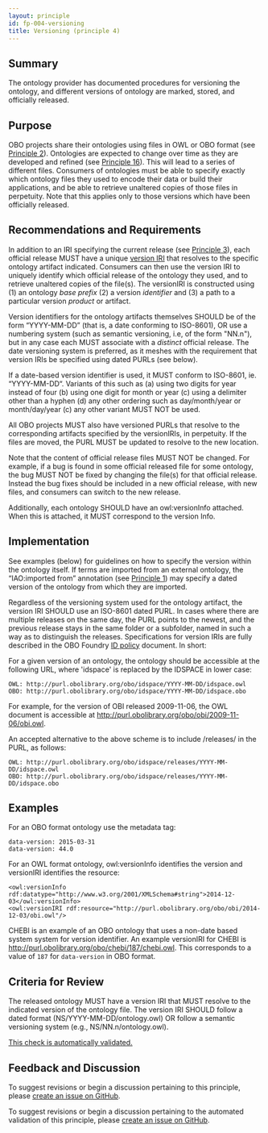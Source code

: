 ```yaml
---
layout: principle
id: fp-004-versioning
title: Versioning (principle 4)
---
```


Summary
-------

The ontology provider has documented procedures for versioning the ontology, and different versions of ontology are marked, stored, and officially released.

Purpose
-------------

OBO projects share their ontologies using files in OWL or OBO format (see [Principle 2](https://obofoundry.org/principles/fp-002-format.html)). Ontologies are expected to change over time as they are developed and refined (see [Principle 16](https://obofoundry.org/principles/fp-016-maintenance.html)). This will lead to a series of different files. Consumers of ontologies must be able to specify exactly which ontology files they used to encode their data or build their applications, and be able to retrieve unaltered copies of those files in perpetuity. Note that this applies only to those versions which have been officially released.

Recommendations and Requirements
-------

In addition to an IRI specifying the current release (see [Principle 3](https://obofoundry.org/principles/fp-003-uris.html)), each official release MUST have a unique [version IRI](https://www.w3.org/TR/owl2-syntax/#Ontology_IRI_and_Version_IRI) that resolves to the specific ontology artifact indicated. Consumers can then use the version IRI to uniquely identify which official release of the ontology they used, and to retrieve unaltered copies of the file(s). The versionIRI is constructed using (1) an ontology _base prefix_ (2) a version _identifier_ and (3) a path to a particular version _product_ or artifact.

Version identifiers for the ontology artifacts themselves SHOULD be of the form “YYYY-MM-DD” (that is, a date conforming to ISO-8601), OR use a numbering system (such as semantic versioning, i.e, of the form "NN.n"), but in any case each MUST associate with a <i>distinct</i> official release. The date versioning system is preferred, as it meshes with the requirement that version IRIs be specified using dated PURLs (see below).

If a date-based version identifier is used, it MUST conform to ISO-8601, ie. “YYYY-MM-DD“. Variants of this such as (a) using two digits for year instead of four (b) using one digit for month or year (c) using a delimiter other than a hyphen (d) any other ordering such as day/month/year or month/day/year (c) any other variant MUST NOT be used.

All OBO projects MUST also have versioned PURLs that resolve to the corresponding artifacts specified by the versionIRIs, in perpetuity. If the files are moved, the PURL MUST be updated to resolve to the new location.

Note that the content of official release files MUST NOT be changed. For example, if a bug is found in some official released file for some ontology, the bug MUST NOT be fixed by changing the file(s) for that official release. Instead the bug fixes should be included in a new official release, with new files, and consumers can switch to the new release.

Additionally, each ontology SHOULD have an owl:versionInfo attached. When this is attached, it MUST correspond to the version Info. 

Implementation
-------

See examples (below) for guidelines on how to specify the version within the ontology itself. If terms are imported from an external ontology, the “IAO:imported from” annotation (see [Principle 1](http://obofoundry.org/principles/fp-001-open.html)) may specify a dated version of the ontology from which they are imported.

Regardless of the versioning system used for the ontology artifact, the version IRI SHOULD use an ISO-8601 dated PURL. In cases where there are multiple releases on the same day, the PURL points to the newest, and the previous release stays in the same folder or a subfolder, named in such a way as to distinguish the releases. Specifications for version IRIs are fully described in the OBO Foundry [ID policy](http://obofoundry.org/id-policy) document. In short: 

For a given version of an ontology, the ontology should be accessible at the following URL, where 'idspace' is replaced by the IDSPACE in lower case:

    OWL: http://purl.obolibrary.org/obo/idspace/YYYY-MM-DD/idspace.owl
    OBO: http://purl.obolibrary.org/obo/idspace/YYYY-MM-DD/idspace.obo

For example, for the version of OBI released 2009-11-06, the OWL document is accessible at http://purl.obolibrary.org/obo/obi/2009-11-06/obi.owl.

An accepted alternative to the above scheme is to include /releases/ in the PURL, as follows:

    OWL: http://purl.obolibrary.org/obo/idspace/releases/YYYY-MM-DD/idspace.owl
    OBO: http://purl.obolibrary.org/obo/idspace/releases/YYYY-MM-DD/idspace.obo
    

Examples
--------

For an OBO format ontology use the metadata tag:

    data-version: 2015-03-31
    data-version: 44.0

For an OWL format ontology, owl:versionInfo identifies the version and versionIRI identifies the resource:

    <owl:versionInfo rdf:datatype="http://www.w3.org/2001/XMLSchema#string">2014-12-03</owl:versionInfo>
    <owl:versionIRI rdf:resource="http://purl.obolibrary.org/obo/obi/2014-12-03/obi.owl"/>

CHEBI is an example of an OBO ontology that uses a non-date based system system for version identifier. An example versionIRI for CHEBI is http://purl.obolibrary.org/obo/chebi/187/chebi.owl. This corresponds to a value of `187` for `data-version` in OBO format.

Criteria for Review
--------
The released ontology MUST have a version IRI that MUST resolve to the indicated version of the ontology file. The version IRI SHOULD follow a dated format (NS/YYYY-MM-DD/ontology.owl) OR follow a semantic versioning system (e.g., NS/NN.n/ontology.owl).

[This check is automatically validated.](checks/fp_004)

## Feedback and Discussion

To suggest revisions or begin a discussion pertaining to this principle, please [create an issue on GitHub](https://github.com/OBOFoundry/OBOFoundry.github.io/issues/new?labels=attn%3A+Editorial+WG,principles&title=Principle+%234+%22Versioning%22+%3CENTER+ISSUE+TITLE%3E).

To suggest revisions or begin a discussion pertaining to the automated validation of this principle, please [create an issue on GitHub](https://github.com/OBOFoundry/OBOFoundry.github.io/issues/new?labels=attn%3A+Technical+WG,automated+validation+of+principles&title=Principle+%234+%22Versioning%22+-+automated+validation+%3CENTER+ISSUE+TITLE%3E).
